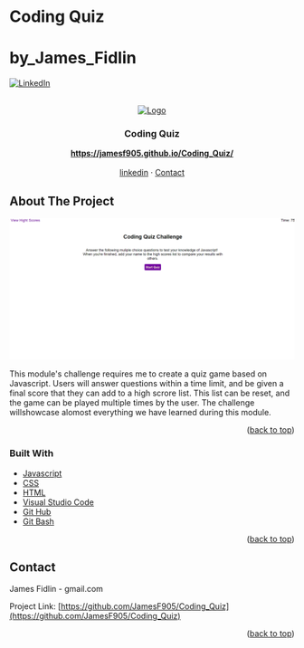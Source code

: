 # Coding Quiz
# by_James_Fidlin

<div id="top"></div>

[![LinkedIn][linkedin-shield]][linkedin-url]



<br />
<div align="center">
  <a href="https://github.com/JamesF905/Coding_Quiz">
    <img src="" alt="Logo" width="80" height="80">
  </a>

  <h3 align="center">Coding Quiz</h3>

  <p align="center">
    <a href="https://jamesf905.github.io/Coding_Quiz/"><strong>https://jamesf905.github.io/Coding_Quiz/</strong></a>
    <br />
    <br />
    <a href="https://www.linkedin.com/in/james-fidlin-98853a239/">linkedin</a>
    ·
    <a href="www.gmail.com">Contact</a>
  </p>
</div>

## About The Project

[![Coding Quiz][product-screenshot]](https://jamesf905.github.io/Coding_Quiz/)

This module's challenge requires me to create a quiz game based on Javascript. Users will answer questions within a time limit, and be given a final score that they can add to a high scrore list. This list can be reset, and the game can be played multiple times by the user. The challenge willshowcase alomost everything we have learned during this module.

<p align="right">(<a href="#top">back to top</a>)</p>


### Built With

* [Javascript](https://www.javascript.com/)
* [CSS](https://developer.mozilla.org/en-US/docs/Web/CSS)
* [HTML](https://developer.mozilla.org/en-US/docs/Web/HTML)
* [Visual Studio Code](https://code.visualstudio.com/)
* [Git Hub](https://github.com/)
* [Git Bash](https://git-scm.com/)

<p align="right">(<a href="#top">back to top</a>)</p>


## Contact

James Fidlin - gmail.com

Project Link: [https://github.com/JamesF905/Coding_Quiz](https://github.com/JamesF905/Coding_Quiz)

<p align="right">(<a href="#top">back to top</a>)</p>



[linkedin-shield]: https://img.shields.io/badge/-LinkedIn-black.svg?style=for-the-badge&logo=linkedin&colorB=555
[linkedin-url]: https://www.linkedin.com/in/james-fidlin-98853a239/
[product-screenshot]: images/Project_Screenshot.png
